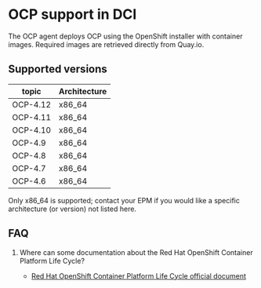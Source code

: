 # OCP support in DCI

The OCP agent deploys OCP using the OpenShift installer with container images.
Required images are retrieved directly from Quay.io.

## Supported versions

| topic    | Architecture |
| -------- | ------------ |
| OCP-4.12 | x86\_64      |
| OCP-4.11 | x86\_64      |
| OCP-4.10 | x86\_64      |
| OCP-4.9  | x86\_64      |
| OCP-4.8  | x86\_64      |
| OCP-4.7  | x86\_64      |
| OCP-4.6  | x86\_64      |

Only x86_64 is supported; contact your EPM if you would like a specific architecture (or version) not listed here.

## FAQ

1. Where can some documentation about the Red Hat OpenShift Container Platform Life Cycle?

    - [Red Hat OpenShift Container Platform Life Cycle official document](https://access.redhat.com/support/policy/updates/openshift/)
